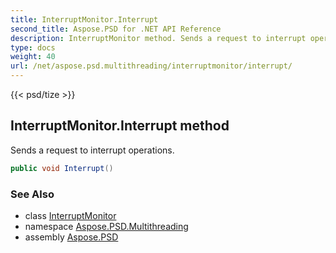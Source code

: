 ```yaml
---
title: InterruptMonitor.Interrupt
second_title: Aspose.PSD for .NET API Reference
description: InterruptMonitor method. Sends a request to interrupt operations
type: docs
weight: 40
url: /net/aspose.psd.multithreading/interruptmonitor/interrupt/
---
```

{{< psd/tize >}}
## InterruptMonitor.Interrupt method

Sends a request to interrupt operations.

```csharp
public void Interrupt()
```

### See Also

* class [InterruptMonitor](../)
* namespace [Aspose.PSD.Multithreading](../../interruptmonitor/)
* assembly [Aspose.PSD](../../../)



